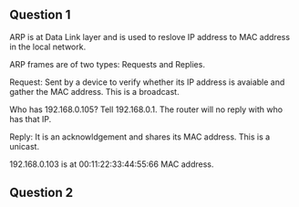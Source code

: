## Question 1 

ARP is at Data Link layer and is used to reslove IP address to MAC address in the local network.

ARP frames are of two types: Requests and Replies.

Request: Sent by a device to verify whether its IP address is avaiable and gather the MAC address.
This is a broadcast.

Who has 192.168.0.105? Tell 192.168.0.1. The router will no reply with who has that IP.

Reply: It is an acknowldgement and shares its MAC address. This is a unicast.

192.168.0.103 is at 00:11:22:33:44:55:66 MAC address.

## Question 2
